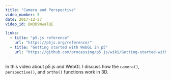 ```yaml
---
title: "Camera and Perspective"
video_number: 5
date: 2017-12-27
video_id: BW3D9WwalQE

links:
  - title: "p5.js reference"
    url: "https://p5js.org/reference/"
  - title: "Getting started with WebGL in p5"
    url: "https://github.com/processing/p5.js/wiki/Getting-started-with-WebGL-in-p5"
---
```

In this video about p5.js and WebGL I discuss how the `camera()`, `perspective()`, and `ortho()` functions work in 3D.
